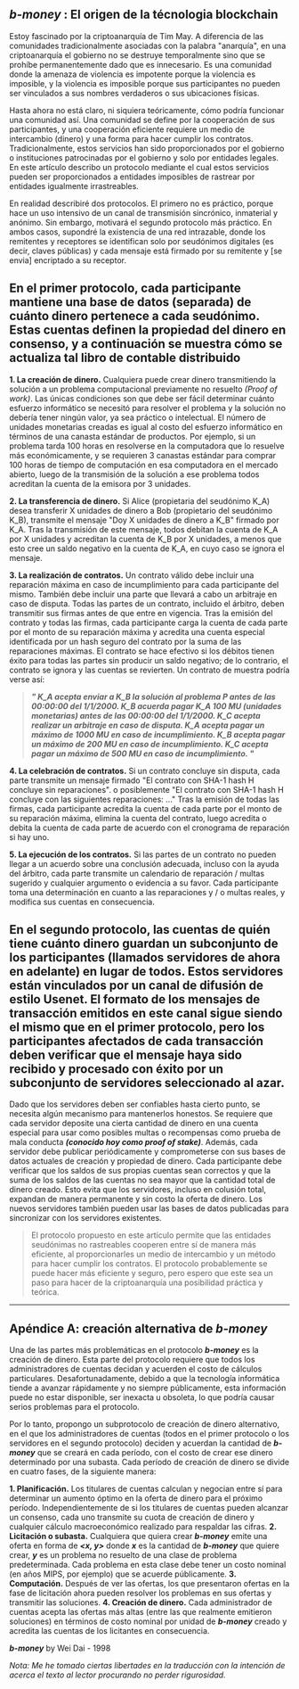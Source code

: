 ## _b-money_ : El origen de la técnologia blockchain

Estoy fascinado por la criptoanarquía de Tim May. A diferencia de las comunidades tradicionalmente asociadas con la palabra "anarquía", en una criptoanarquía el gobierno no se destruye temporalmente sino que se prohíbe permanentemente dado que es innecesario. Es una comunidad donde la amenaza de violencia es impotente porque la violencia es imposible, y la violencia es imposible porque sus participantes no pueden ser vinculados a sus nombres verdaderos o sus ubicaciones físicas.

Hasta ahora no está claro, ni siquiera teóricamente, cómo podría funcionar una comunidad así. Una comunidad se define por la cooperación de sus participantes, y una cooperación eficiente requiere un medio de intercambio (dinero) y una forma para hacer cumplir los contratos. Tradicionalmente, estos servicios han sido proporcionados por el gobierno o instituciones patrocinadas por el gobierno y solo por entidades legales. En este artículo describo un protocolo mediante el cual estos servicios pueden ser proporcionados a entidades imposibles de rastrear por entidades igualmente irrastreables.

En realidad describiré dos protocolos. El primero no es práctico, porque hace un uso intensivo de un canal de transmisión sincrónico, inmaterial y anónimo. Sin embargo, motivará el segundo protocolo más práctico. En ambos casos, supondré la existencia de una  red intrazable, donde los remitentes y receptores se identifican solo por seudónimos digitales (es decir, claves públicas) y cada mensaje está firmado por su remitente y [se envia] encriptado  a su receptor.

## En el primer protocolo, cada participante mantiene una base de datos (separada) de cuánto dinero pertenece a cada seudónimo. Estas cuentas definen la propiedad del dinero en consenso, y a continuación se muestra cómo se actualiza tal libro de contable distribuido

**1. La creación de dinero.** Cualquiera puede crear dinero transmitiendo la solución a un problema computacional previamente no resuelto _(Proof of work)_. Las únicas condiciones son que debe ser fácil determinar cuánto esfuerzo informático se necesitó para resolver el problema y la solución no debería tener ningún valor, ya sea práctico o intelectual. El número de unidades monetarias creadas es igual al costo del esfuerzo informático en términos de una canasta estándar de productos. Por ejemplo, si un problema tarda 100 horas en resolverse en la computadora que lo resuelve más económicamente, y se requieren 3 canastas estándar para comprar 100 horas de tiempo de computación en esa computadora en el mercado abierto, luego de la transmisión de la solución a ese problema todos acreditan la cuenta de la emisora por 3 unidades.

**2. La transferencia de dinero.** Si Alice (propietaria del seudónimo K_A) desea transferir X unidades de dinero a Bob (propietario del seudónimo K_B), transmite el mensaje "Doy X unidades de dinero a K_B" firmado por K_A. Tras la transmisión de este mensaje, todos debitan la cuenta de K_A por X unidades y acreditan la cuenta de K_B por X unidades, a menos que esto cree un saldo negativo en la cuenta de K_A, en cuyo caso se ignora el mensaje.

**3. La realización de contratos.** Un contrato válido debe incluir una reparación máxima en caso de incumplimiento para cada participante del mismo. También debe incluir una parte que llevará a cabo un arbitraje en caso de disputa. Todas las partes de un contrato, incluido el árbitro, deben transmitir sus firmas antes de que entre en vigencia. Tras la emisión del contrato y todas las firmas, cada participante carga la cuenta de cada parte por el monto de su reparación máxima y acredita una cuenta especial identificada por un hash seguro del contrato por la suma de las reparaciones máximas. El contrato se hace efectivo si los débitos tienen éxito para todas las partes sin producir un saldo negativo; de lo contrario, el contrato se ignora y las cuentas se revierten. Un contrato de muestra podría verse así:

> ___" K_A acepta enviar a K_B la solución al problema P antes de las 00:00:00 del 1/1/2000. K_B acuerda pagar K_A 100 MU (unidades monetarias) antes de las 00:00:00 del 1/1/2000. K_C acepta realizar un arbitraje en caso de disputa. K_A acepta pagar un máximo de 1000 MU en caso de incumplimiento. K_B acepta pagar un máximo de 200 MU en caso de incumplimiento. K_C acepta pagar un máximo de 500 MU en caso de incumplimiento. "___

**4. La celebración de contratos.** Si un contrato concluye sin disputa, cada parte transmite un mensaje firmado "El contrato con SHA-1 hash H concluye sin reparaciones". o posiblemente "El contrato con SHA-1 hash H concluye con las siguientes reparaciones: ..." Tras la emisión de todas las firmas, cada participante acredita la cuenta de cada parte por el monto de su reparación máxima, elimina la cuenta del contrato, luego acredita o debita la cuenta de cada parte de acuerdo con el cronograma de reparación si hay uno.

**5. La ejecución de los contratos.** Si las partes de un contrato no pueden llegar a un acuerdo sobre una conclusión adecuada, incluso con la ayuda del árbitro, cada parte transmite un calendario de reparación / multas sugerido y cualquier argumento o evidencia a su favor. Cada participante toma una determinación en cuanto a las reparaciones y / o multas reales, y modifica sus cuentas en consecuencia.


## En el segundo protocolo, las cuentas de quién tiene cuánto dinero guardan un subconjunto de los participantes (llamados servidores de ahora en adelante) en lugar de todos. Estos servidores están vinculados por un canal de difusión de estilo Usenet. El formato de los mensajes de transacción emitidos en este canal sigue siendo el mismo que en el primer protocolo, pero los participantes afectados de cada transacción deben verificar que el mensaje haya sido recibido y procesado con éxito por un subconjunto de servidores seleccionado al azar.


Dado que los servidores deben ser confiables hasta cierto punto, se necesita algún mecanismo para mantenerlos honestos. Se requiere que cada servidor deposite una cierta cantidad de dinero en una cuenta especial para usar como posibles multas o recompensas como prueba de mala conducta ___(conocido hoy como proof of stake)___. Además, cada servidor debe publicar periódicamente y comprometerse con sus bases de datos actuales de creación y propiedad de dinero. Cada participante debe verificar que los saldos de sus propias cuentas sean correctos y que la suma de los saldos de las cuentas no sea mayor que la cantidad total de dinero creado. Esto evita que los servidores, incluso en colusión total, expandan de manera permanente y sin costo la oferta de dinero. Los nuevos servidores también pueden usar las bases de datos publicadas para sincronizar con los servidores existentes.


> El protocolo propuesto en este artículo permite que las entidades seudónimas no rastreables cooperen entre sí de manera más eficiente, al proporcionarles un medio de intercambio y un método para hacer cumplir los contratos. El protocolo probablemente se puede hacer más eficiente y seguro, pero espero que este sea un paso para hacer de la criptoanarquía una posibilidad práctica y teórica.


---
## Apéndice A: creación alternativa de ___b-money___ 

Una de las partes más problemáticas en el protocolo ___b-money___ es la creación de dinero. Esta parte del protocolo requiere que todos los administradores de cuentas decidan y acuerden el costo de cálculos particulares. Desafortunadamente, debido a que la tecnología informática tiende a avanzar rápidamente y no siempre públicamente, esta información puede no estar disponible, ser inexacta u obsoleta, lo que podría causar serios problemas para el protocolo.

Por lo tanto, propongo un subprotocolo de creación de dinero alternativo, en el que los administradores de cuentas (todos en el primer protocolo o los servidores en el segundo protocolo) deciden y acuerdan la cantidad de ___b-money___ que se creará en cada período, con el costo de crear ese dinero determinado por una subasta. Cada período de creación de dinero se divide en cuatro fases, de la siguiente manera:

**1. Planificación.** Los titulares de cuentas calculan y negocian entre sí para determinar un aumento óptimo en la oferta de dinero para el próximo período. Independientemente de si los titulares de cuentas pueden alcanzar un consenso, cada uno transmite su cuota de creación de dinero y cualquier cálculo macroeconómico realizado para respaldar las cifras.
**2. Licitación o subasta.** Cualquiera que quiera crear ___b-money___ emite una oferta en forma de ___<x, y>___ donde ___x___ es la cantidad de ___b-money___ que quiere crear, ___y___ es un problema no resuelto de una clase de problema predeterminada. Cada problema en esta clase debe tener un costo nominal (en años MIPS, por ejemplo) que se acuerde públicamente.
**3. Computación.** Después de ver las ofertas, los que presentaron ofertas en la fase de licitación ahora pueden resolver los problemas en sus ofertas y transmitir las soluciones.
**4. Creación de dinero.** Cada administrador de cuentas acepta las ofertas más altas (entre las que realmente emitieron soluciones) en términos de costo nominal por unidad de ___b-money___ creado y acredita las cuentas de los licitantes en consecuencia.

___b-money___ by Wei Dai - 1998

_Nota: Me he tomado ciertas libertades en la traducción con la intención de acerca el texto al lector procurando no perder rigurosidad._
